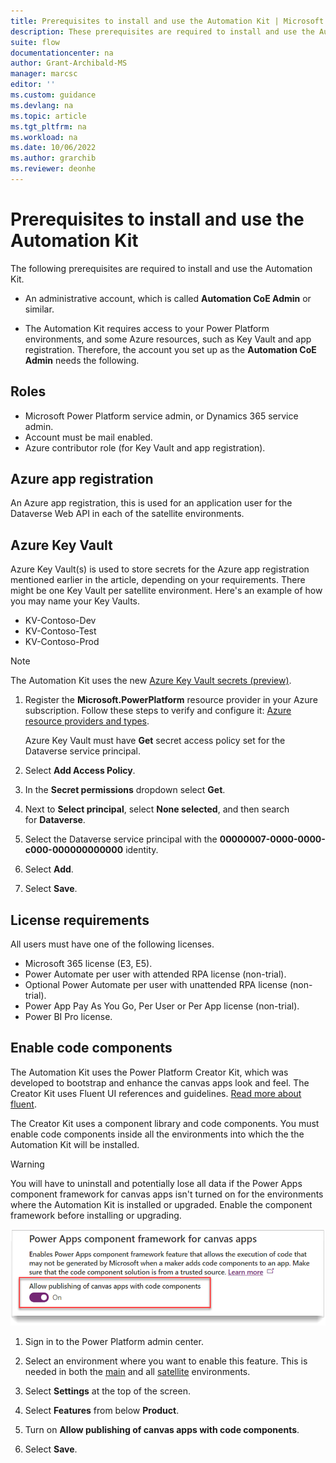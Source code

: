 ```yaml
---
title: Prerequisites to install and use the Automation Kit | Microsoft Docs
description: These prerequisites are required to install and use the Automation Kit.
suite: flow
documentationcenter: na
author: Grant-Archibald-MS
manager: marcsc
editor: ''
ms.custom: guidance
ms.devlang: na
ms.topic: article
ms.tgt_pltfrm: na
ms.workload: na
ms.date: 10/06/2022
ms.author: grarchib
ms.reviewer: deonhe
---
```


# Prerequisites to install and use the Automation Kit

The following prerequisites are required to install and use the Automation Kit.

- An administrative account, which is called **Automation CoE Admin** or similar.

- The Automation Kit requires access to your Power Platform environments, and some Azure resources, such as Key Vault and app registration. Therefore, the account you set up as the **Automation CoE Admin** needs the following.

## Roles

- Microsoft Power Platform service admin, or Dynamics 365 service admin.
- Account must be mail enabled.
- Azure contributor role (for Key Vault and app registration).

## Azure app registration

An Azure app registration, this is used for an application user for the Dataverse Web API in each of the satellite environments.

## Azure Key Vault

Azure Key Vault(s) is used to store secrets for the Azure app registration mentioned earlier in the article, depending on your requirements. There might be one Key Vault per satellite environment. Here's an example of how you may name your Key Vaults.

- KV-Contoso-Dev
- KV-Contoso-Test
- KV-Contoso-Prod

>[!NOTE]
>The Automation Kit uses the new [Azure Key Vault secrets (preview)](/powerapps/maker/data-platform/EnvironmentVariables#use-azure-key-vault-secrets-preview).

1. Register the **Microsoft.PowerPlatform** resource provider in your Azure subscription. Follow these steps to verify and configure it: [Azure resource providers and types](/azure/azure-resource-manager/management/resource-providers-and-types).

   Azure Key Vault must have **Get** secret access policy set for the Dataverse service principal.

1. Select **Add Access Policy**.
1. In the **Secret permissions** dropdown select **Get**.
1. Next to **Select principal**, select **None selected**, and then search for **Dataverse**.
1. Select the Dataverse service principal with the **00000007-0000-0000-c000-000000000000** identity.
1. Select **Add**.
1. Select **Save**.

## License requirements

All users must have one of the following licenses.

- Microsoft 365 license (E3, E5).
- Power Automate per user with attended RPA license (non-trial).
- Optional Power Automate per user with unattended RPA license (non-trial).
- Power App Pay As You Go, Per User or Per App license (non-trial).
- Power BI Pro license.

## Enable code components

The Automation Kit uses the Power Platform Creator Kit, which was developed to bootstrap and enhance the canvas apps look and feel. The Creator Kit uses Fluent UI references and guidelines. [Read more about fluent](https://www.microsoft.com/design/fluent/).

The Creator Kit uses a component library and code components. You must enable code components inside all the environments into which the the Automation Kit will be installed.

> [!WARNING]
> You will have to uninstall and potentially lose all data if the Power Apps component framework for canvas apps isn't turned on for the environments where the Automation Kit is installed or upgraded. Enable the component framework before installing or upgrading.

![A screenshot that displays the environments](../media/CodeComponentsTurnedOn.png)

1. Sign in to the Power Platform admin center.

1. Select an environment where you want to enable this feature. This is needed in both the [main](/power-automate/guidance/automation-kit/setup/main) and all [satellite](/power-automate/guidance/automation-kit/setup/satellite) environments.
1. Select **Settings** at the top of the screen.
1. Select **Features** from below **Product**.
1. Turn on **Allow publishing of canvas apps with code components**.
1. Select **Save**.
